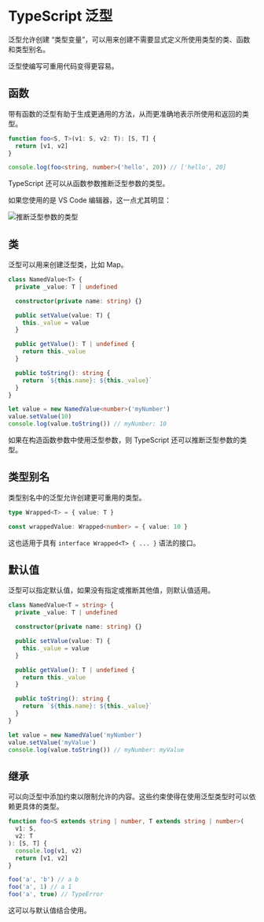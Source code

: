 # TypeScript 泛型

泛型允许创建 “类型变量”，可以用来创建不需要显式定义所使用类型的类、函数和类型别名。

泛型使编写可重用代码变得更容易。

## 函数

带有函数的泛型有助于生成更通用的方法，从而更准确地表示所使用和返回的类型。

```ts
function foo<S, T>(v1: S, v2: T): [S, T] {
  return [v1, v2]
}

console.log(foo<string, number>('hello', 20)) // ['hello', 20]
```

TypeScript 还可以从函数参数推断泛型参数的类型。

如果您使用的是 VS Code 编辑器，这一点尤其明显：

![推断泛型参数的类型](https://p3-juejin.byteimg.com/tos-cn-i-k3u1fbpfcp/f2737c07a9c643129e2ae8279aac444f~tplv-k3u1fbpfcp-watermark.image?)

## 类

泛型可以用来创建泛型类，比如 Map。

```ts
class NamedValue<T> {
  private _value: T | undefined

  constructor(private name: string) {}

  public setValue(value: T) {
    this._value = value
  }

  public getValue(): T | undefined {
    return this._value
  }

  public toString(): string {
    return `${this.name}: ${this._value}`
  }
}

let value = new NamedValue<number>('myNumber')
value.setValue(10)
console.log(value.toString()) // myNumber: 10
```

如果在构造函数参数中使用泛型参数，则 TypeScript 还可以推断泛型参数的类型。

## 类型别名

类型别名中的泛型允许创建更可重用的类型。

```ts
type Wrapped<T> = { value: T }

const wrappedValue: Wrapped<number> = { value: 10 }
```

这也适用于具有 `interface Wrapped<T> { ... }` 语法的接口。

## 默认值

泛型可以指定默认值，如果没有指定或推断其他值，则默认值适用。

```ts
class NamedValue<T = string> {
  private _value: T | undefined

  constructor(private name: string) {}

  public setValue(value: T) {
    this._value = value
  }

  public getValue(): T | undefined {
    return this._value
  }

  public toString(): string {
    return `${this.name}: ${this._value}`
  }
}

let value = new NamedValue('myNumber')
value.setValue('myValue')
console.log(value.toString()) // myNumber: myValue
```

## 继承

可以向泛型中添加约束以限制允许的内容。这些约束使得在使用泛型类型时可以依赖更具体的类型。

```ts
function foo<S extends string | number, T extends string | number>(
  v1: S,
  v2: T
): [S, T] {
  console.log(v1, v2)
  return [v1, v2]
}

foo('a', 'b') // a b
foo('a', 1) // a 1
foo('a', true) // TypeError
```

这可以与默认值结合使用。
